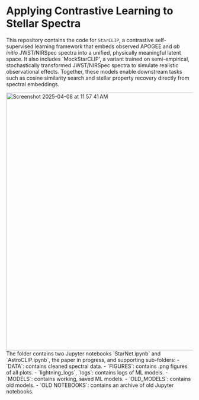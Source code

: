 Applying Contrastive Learning to Stellar Spectra
=======

This repository contains the code for `StarCLIP`, a contrastive self-supervised learning framework that embeds observed APOGEE and _ab initio_ JWST/NIRSpec spectra into a unified, physically meaningful latent space. It also includes `MockStarCLIP', a variant trained on semi-empirical, stochastically transformed JWST/NIRSpec spectra to simulate realistic observational effects. Together, these models enable downstream tasks such as cosine similarity search and stellar property recovery directly from spectral embeddings.

<img width="694" alt="Screenshot 2025-04-08 at 11 57 41 AM" src="https://github.com/user-attachments/assets/ba0d867e-eb4d-4f27-95ed-507f7a5d9706" />
The folder contains two Jupyter notebooks `StarNet.ipynb` and `AstroCLIP.ipynb`, the paper in progress, and supporting sub-folders: 
- `DATA`: contains cleaned spectral data. 
- `FIGURES`: contains .png figures of all plots.
- `lightning_logs`, `logs`: contains logs of ML models. 
- `MODELS`: contains working, saved ML models. 
    - `OLD_MODELS`: contains old models. 
- `OLD NOTEBOOKS`: contains an archive of old Jupyter notebooks. 

